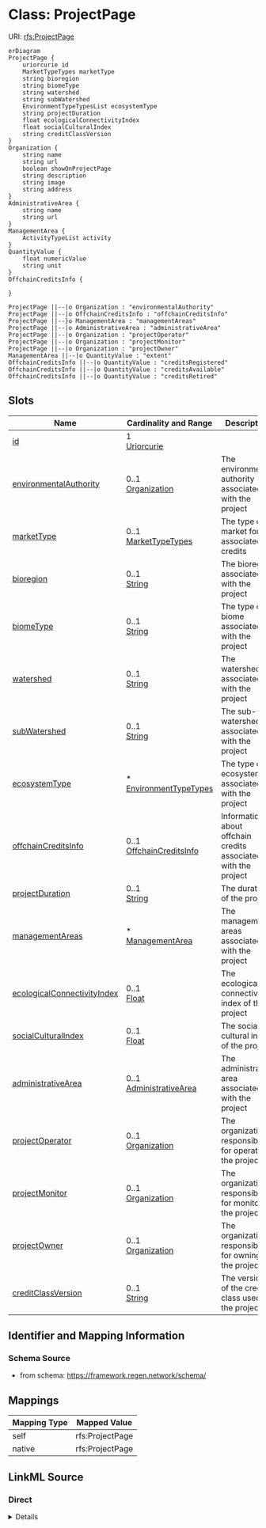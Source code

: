 

# Class: ProjectPage



URI: [rfs:ProjectPage](https://framework.regen.network/schema/ProjectPage)



```mermaid
erDiagram
ProjectPage {
    uriorcurie id  
    MarketTypeTypes marketType  
    string bioregion  
    string biomeType  
    string watershed  
    string subWatershed  
    EnvironmentTypeTypesList ecosystemType  
    string projectDuration  
    float ecologicalConnectivityIndex  
    float socialCulturalIndex  
    string creditClassVersion  
}
Organization {
    string name  
    string url  
    boolean showOnProjectPage  
    string description  
    string image  
    string address  
}
AdministrativeArea {
    string name  
    string url  
}
ManagementArea {
    ActivityTypeList activity  
}
QuantityValue {
    float numericValue  
    string unit  
}
OffchainCreditsInfo {

}

ProjectPage ||--|o Organization : "environmentalAuthority"
ProjectPage ||--|o OffchainCreditsInfo : "offchainCreditsInfo"
ProjectPage ||--}o ManagementArea : "managementAreas"
ProjectPage ||--|o AdministrativeArea : "administrativeArea"
ProjectPage ||--|o Organization : "projectOperator"
ProjectPage ||--|o Organization : "projectMonitor"
ProjectPage ||--|o Organization : "projectOwner"
ManagementArea ||--|o QuantityValue : "extent"
OffchainCreditsInfo ||--|o QuantityValue : "creditsRegistered"
OffchainCreditsInfo ||--|o QuantityValue : "creditsAvailable"
OffchainCreditsInfo ||--|o QuantityValue : "creditsRetired"

```



<!-- no inheritance hierarchy -->


## Slots

| Name | Cardinality and Range | Description | Inheritance |
| ---  | --- | --- | --- |
| [id](id.md) | 1 <br/> [Uriorcurie](Uriorcurie.md) |  | direct |
| [environmentalAuthority](environmentalAuthority.md) | 0..1 <br/> [Organization](Organization.md) | The environmental authority associated with the project | direct |
| [marketType](marketType.md) | 0..1 <br/> [MarketTypeTypes](MarketTypeTypes.md) | The type of market for the associated credits | direct |
| [bioregion](bioregion.md) | 0..1 <br/> [String](String.md) | The bioregion associated with the project | direct |
| [biomeType](biomeType.md) | 0..1 <br/> [String](String.md) | The type of biome associated with the project | direct |
| [watershed](watershed.md) | 0..1 <br/> [String](String.md) | The watershed associated with the project | direct |
| [subWatershed](subWatershed.md) | 0..1 <br/> [String](String.md) | The sub-watershed associated with the project | direct |
| [ecosystemType](ecosystemType.md) | * <br/> [EnvironmentTypeTypes](EnvironmentTypeTypes.md) | The type of ecosystem associated with the project | direct |
| [offchainCreditsInfo](offchainCreditsInfo.md) | 0..1 <br/> [OffchainCreditsInfo](OffchainCreditsInfo.md) | Information about offchain credits associated with the project | direct |
| [projectDuration](projectDuration.md) | 0..1 <br/> [String](String.md) | The duration of the project | direct |
| [managementAreas](managementAreas.md) | * <br/> [ManagementArea](ManagementArea.md) | The management areas associated with the project | direct |
| [ecologicalConnectivityIndex](ecologicalConnectivityIndex.md) | 0..1 <br/> [Float](Float.md) | The ecological connectivity index of the project | direct |
| [socialCulturalIndex](socialCulturalIndex.md) | 0..1 <br/> [Float](Float.md) | The social cultural index of the project | direct |
| [administrativeArea](administrativeArea.md) | 0..1 <br/> [AdministrativeArea](AdministrativeArea.md) | The administrative area associated with the project | direct |
| [projectOperator](projectOperator.md) | 0..1 <br/> [Organization](Organization.md) | The organization responsible for operating the project | direct |
| [projectMonitor](projectMonitor.md) | 0..1 <br/> [Organization](Organization.md) | The organization responsible for monitoring the project | direct |
| [projectOwner](projectOwner.md) | 0..1 <br/> [Organization](Organization.md) | The organization responsible for owning the project | direct |
| [creditClassVersion](creditClassVersion.md) | 0..1 <br/> [String](String.md) | The version of the credit class used for the project | direct |









## Identifier and Mapping Information







### Schema Source


* from schema: https://framework.regen.network/schema/




## Mappings

| Mapping Type | Mapped Value |
| ---  | ---  |
| self | rfs:ProjectPage |
| native | rfs:ProjectPage |







## LinkML Source

<!-- TODO: investigate https://stackoverflow.com/questions/37606292/how-to-create-tabbed-code-blocks-in-mkdocs-or-sphinx -->

### Direct

<details>
```yaml
name: ProjectPage
from_schema: https://framework.regen.network/schema/
slots:
- id
- environmentalAuthority
- marketType
- bioregion
- biomeType
- watershed
- subWatershed
- ecosystemType
- offchainCreditsInfo
- projectDuration
- managementAreas
- ecologicalConnectivityIndex
- socialCulturalIndex
- administrativeArea
- projectOperator
- projectMonitor
- projectOwner
- creditClassVersion
class_uri: rfs:ProjectPage
tree_root: true

```
</details>

### Induced

<details>
```yaml
name: ProjectPage
from_schema: https://framework.regen.network/schema/
attributes:
  id:
    name: id
    from_schema: https://framework.regen.network/schema/
    rank: 1000
    identifier: true
    alias: id
    owner: ProjectPage
    domain_of:
    - Project
    - ProjectPage
    range: uriorcurie
    required: true
  environmentalAuthority:
    name: environmentalAuthority
    description: The environmental authority associated with the project.
    from_schema: https://framework.regen.network/schema/
    rank: 1000
    slot_uri: rfs:environmentalAuthority
    alias: environmentalAuthority
    owner: ProjectPage
    domain_of:
    - ProjectPage
    range: Organization
  marketType:
    name: marketType
    description: The type of market for the associated credits.
    from_schema: https://framework.regen.network/schema/
    rank: 1000
    slot_uri: rfs:marketType
    alias: marketType
    owner: ProjectPage
    domain_of:
    - ProjectPage
    range: MarketTypeTypes
  bioregion:
    name: bioregion
    description: The bioregion associated with the project.
    from_schema: https://framework.regen.network/schema/
    rank: 1000
    slot_uri: rfs:bioregion
    alias: bioregion
    owner: ProjectPage
    domain_of:
    - ProjectPage
    range: string
  biomeType:
    name: biomeType
    description: The type of biome associated with the project.
    from_schema: https://framework.regen.network/schema/
    rank: 1000
    slot_uri: rfs:biomeType
    alias: biomeType
    owner: ProjectPage
    domain_of:
    - ProjectPage
    range: string
  watershed:
    name: watershed
    description: The watershed associated with the project.
    from_schema: https://framework.regen.network/schema/
    rank: 1000
    slot_uri: rfs:watershed
    alias: watershed
    owner: ProjectPage
    domain_of:
    - ProjectPage
    range: string
  subWatershed:
    name: subWatershed
    description: The sub-watershed associated with the project.
    from_schema: https://framework.regen.network/schema/
    rank: 1000
    slot_uri: rfs:subWatershed
    alias: subWatershed
    owner: ProjectPage
    domain_of:
    - ProjectPage
    range: string
  ecosystemType:
    name: ecosystemType
    description: The type of ecosystem associated with the project.
    from_schema: https://framework.regen.network/schema/
    rank: 1000
    slot_uri: rfs:ecosystemType
    alias: ecosystemType
    owner: ProjectPage
    domain_of:
    - ProjectPage
    range: EnvironmentTypeTypes
    multivalued: true
  offchainCreditsInfo:
    name: offchainCreditsInfo
    description: Information about offchain credits associated with the project.
    from_schema: https://framework.regen.network/schema/
    rank: 1000
    slot_uri: rfs:offchainCreditsInfo
    alias: offchainCreditsInfo
    owner: ProjectPage
    domain_of:
    - ProjectPage
    range: OffchainCreditsInfo
  projectDuration:
    name: projectDuration
    description: The duration of the project.
    from_schema: https://framework.regen.network/schema/
    rank: 1000
    slot_uri: rfs:projectDuration
    alias: projectDuration
    owner: ProjectPage
    domain_of:
    - ProjectPage
    range: string
  managementAreas:
    name: managementAreas
    description: The management areas associated with the project.
    from_schema: https://framework.regen.network/schema/
    rank: 1000
    slot_uri: rfs:managementAreas
    alias: managementAreas
    owner: ProjectPage
    domain_of:
    - ProjectPage
    range: ManagementArea
    multivalued: true
    inlined: true
  ecologicalConnectivityIndex:
    name: ecologicalConnectivityIndex
    description: The ecological connectivity index of the project.
    from_schema: https://framework.regen.network/schema/
    rank: 1000
    slot_uri: rfs:ecologicalConnectivityIndex
    alias: ecologicalConnectivityIndex
    owner: ProjectPage
    domain_of:
    - ProjectPage
    range: float
  socialCulturalIndex:
    name: socialCulturalIndex
    description: The social cultural index of the project.
    from_schema: https://framework.regen.network/schema/
    rank: 1000
    slot_uri: rfs:socialCulturalIndex
    alias: socialCulturalIndex
    owner: ProjectPage
    domain_of:
    - ProjectPage
    range: float
  administrativeArea:
    name: administrativeArea
    description: The administrative area associated with the project.
    from_schema: https://framework.regen.network/schema/
    rank: 1000
    alias: administrativeArea
    owner: ProjectPage
    domain_of:
    - ProjectPage
    range: AdministrativeArea
  projectOperator:
    name: projectOperator
    description: The organization responsible for operating the project.
    from_schema: https://framework.regen.network/schema/
    rank: 1000
    slot_uri: rfs:projectOperator
    alias: projectOperator
    owner: ProjectPage
    domain_of:
    - ProjectPage
    range: Organization
  projectMonitor:
    name: projectMonitor
    description: The organization responsible for monitoring the project.
    from_schema: https://framework.regen.network/schema/
    rank: 1000
    slot_uri: rfs:projectMonitor
    alias: projectMonitor
    owner: ProjectPage
    domain_of:
    - ProjectPage
    range: Organization
  projectOwner:
    name: projectOwner
    description: The organization responsible for owning the project.
    from_schema: https://framework.regen.network/schema/
    rank: 1000
    slot_uri: rfs:projectOwner
    alias: projectOwner
    owner: ProjectPage
    domain_of:
    - ProjectPage
    range: Organization
  creditClassVersion:
    name: creditClassVersion
    description: The version of the credit class used for the project.
    from_schema: https://framework.regen.network/schema/
    rank: 1000
    slot_uri: rfs:creditClassVersion
    alias: creditClassVersion
    owner: ProjectPage
    domain_of:
    - ProjectPage
    range: string
class_uri: rfs:ProjectPage
tree_root: true

```
</details>